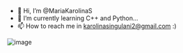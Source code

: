 - 👋 Hi, I’m @MariaKarolinaS
- 🌱 I’m currently learning C++ and Python...
- 📫 How to reach me in karolinasingulani2@gmail.com :)

<!---
MariaKarolinaS/MariaKarolinaS is a ✨ special ✨ repository because its `README.md` (this file) appears on your GitHub profile.
You can click the Preview link to take a look at your changes.
--->
![image](https://user-images.githubusercontent.com/90234914/163277359-ebbaf814-4d80-40b1-8c2b-698b0be62d79.png)
